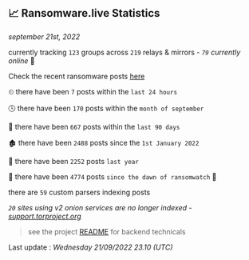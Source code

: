 
## 📈 Ransomware.live Statistics
_september 21st, 2022_

currently tracking `123` groups across `219` relays & mirrors - _`79` currently online_ 📡

Check the recent ransomware posts [here](https://www.ransomware.live/#/recentposts)


⏲ there have been `7` posts within the `last 24 hours`

🕓 there have been `170` posts within the `month of september`

📅 there have been `667` posts within the `last 90 days`

🏚 there have been `2488` posts since the `1st January 2022`

🚀 there have been `2252` posts `last year`

🦕 there have been `4774` posts `since the dawn of ransomwatch` 🐣

there are `59` custom parsers indexing posts

_`20` sites using v2 onion services are no longer indexed - [support.torproject.org](https://support.torproject.org/onionservices/v2-deprecation/)_

> see the project [README](https://github.com/jmousqueton/ransomwatch#readme) for backend technicals



Last update : _Wednesday 21/09/2022 23.10 (UTC)_


